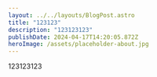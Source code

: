 ```yaml
---
layout: ../../layouts/BlogPost.astro
title: "123123"
description: "123123123"
publishDate: 2024-04-17T14:20:05.872Z
heroImage: /assets/placeholder-about.jpg
---
```

1﻿23123123